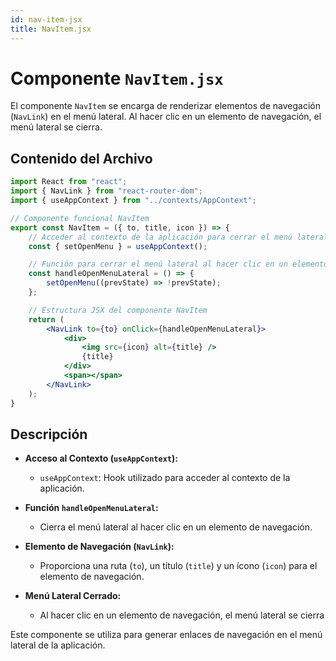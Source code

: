 ```yaml
---
id: nav-item-jsx
title: NavItem.jsx
---
```


# Componente `NavItem.jsx`

El componente `NavItem` se encarga de renderizar elementos de navegación (`NavLink`) en el menú lateral. Al hacer clic en un elemento de navegación, el menú lateral se cierra.

## Contenido del Archivo

```jsx
import React from "react";
import { NavLink } from "react-router-dom";
import { useAppContext } from "../contexts/AppContext";

// Componente funcional NavItem
export const NavItem = ({ to, title, icon }) => {
    // Acceder al contexto de la aplicación para cerrar el menú lateral
    const { setOpenMenu } = useAppContext();

    // Función para cerrar el menú lateral al hacer clic en un elemento de navegación
    const handleOpenMenuLateral = () => {
        setOpenMenu((prevState) => !prevState);
    };

    // Estructura JSX del componente NavItem
    return (
        <NavLink to={to} onClick={handleOpenMenuLateral}>
            <div>
                <img src={icon} alt={title} />
                {title}
            </div>
            <span></span>
        </NavLink>
    );
}
```

## Descripción

- **Acceso al Contexto (`useAppContext`):**
  - `useAppContext`: Hook utilizado para acceder al contexto de la aplicación.

- **Función `handleOpenMenuLateral`:**
  - Cierra el menú lateral al hacer clic en un elemento de navegación.

- **Elemento de Navegación (`NavLink`):**
  - Proporciona una ruta (`to`), un título (`title`) y un ícono (`icon`) para el elemento de navegación.

- **Menú Lateral Cerrado:**
  - Al hacer clic en un elemento de navegación, el menú lateral se cierra

Este componente se utiliza para generar enlaces de navegación en el menú lateral de la aplicación.
